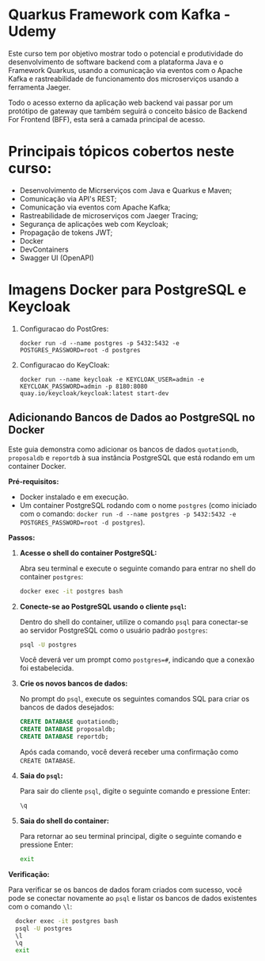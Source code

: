 # Quarkus Framework com Kafka - Udemy

<p>
Este curso tem por objetivo mostrar todo o potencial e produtividade do desenvolvimento de software backend com a plataforma Java e o Framework Quarkus, usando a comunicação via eventos com o Apache Kafka e rastreabilidade de funcionamento dos microserviços usando a ferramenta Jaeger.
</p>
<p>
Todo o acesso externo da aplicação web backend vai passar por um protótipo de gateway que também seguirá o conceito básico de Backend For Frontend (BFF), esta será a camada principal de acesso.
</p>

# Principais tópicos cobertos neste curso:

- Desenvolvimento de Micrserviços com Java e Quarkus e Maven;
- Comunicação via API's REST;
- Comunicação via eventos com Apache Kafka;
- Rastreabilidade de microserviços com Jaeger Tracing;
- Segurança de aplicações web com Keycloak;
- Propagação de tokens JWT;
- Docker
- DevContainers
- Swagger UI (OpenAPI)

# Imagens Docker para PostgreSQL e Keycloak

1. Configuracao do PostGres:

    ```shell script
    docker run -d --name postgres -p 5432:5432 -e POSTGRES_PASSWORD=root -d postgres
    ```

2. Configuracao do KeyCloak:

    ```shell script
    docker run --name keycloak -e KEYCLOAK_USER=admin -e KEYCLOAK_PASSWORD=admin -p 8180:8080 quay.io/keycloak/keycloak:latest start-dev
    ```

## Adicionando Bancos de Dados ao PostgreSQL no Docker

Este guia demonstra como adicionar os bancos de dados `quotationdb`, `proposaldb` e `reportdb` à sua instância PostgreSQL que está rodando em um container Docker.

**Pré-requisitos:**

- Docker instalado e em execução.
- Um container PostgreSQL rodando com o nome `postgres` (como iniciado com o comando: `docker run -d --name postgres -p 5432:5432 -e POSTGRES_PASSWORD=root -d postgres`).

**Passos:**

1.  **Acesse o shell do container PostgreSQL:**

    Abra seu terminal e execute o seguinte comando para entrar no shell do container `postgres`:

    ```bash
    docker exec -it postgres bash
    ```

2.  **Conecte-se ao PostgreSQL usando o cliente `psql`:**

    Dentro do shell do container, utilize o comando `psql` para conectar-se ao servidor PostgreSQL como o usuário padrão `postgres`:

    ```bash
    psql -U postgres
    ```

    Você deverá ver um prompt como `postgres=#`, indicando que a conexão foi estabelecida.

3.  **Crie os novos bancos de dados:**

    No prompt do `psql`, execute os seguintes comandos SQL para criar os bancos de dados desejados:

    ```sql
    CREATE DATABASE quotationdb;
    CREATE DATABASE proposaldb;
    CREATE DATABASE reportdb;
    ```

    Após cada comando, você deverá receber uma confirmação como `CREATE DATABASE`.

4.  **Saia do `psql`:**

    Para sair do cliente `psql`, digite o seguinte comando e pressione Enter:

    ```sql
    \q
    ```

5.  **Saia do shell do container:**

    Para retornar ao seu terminal principal, digite o seguinte comando e pressione Enter:

    ```bash
    exit
    ```

**Verificação:**

Para verificar se os bancos de dados foram criados com sucesso, você pode se conectar novamente ao `psql` e listar os bancos de dados existentes com o comando `\l`:

```bash
  docker exec -it postgres bash
  psql -U postgres
  \l
  \q
  exit
```
